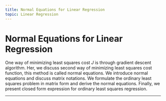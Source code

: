 ```yaml
---
title: Normal Equations for Linear Regression
topic: Linear Regression
---
```


# Normal Equations for Linear Regression

One way of minimizing least squares cost $J$ is through gradient descent algorithm. Her, we discuss second way of minimizing least squares cost function, this method is called normal equations. We introduce normal equations and discuss matrix notations. We formulate the ordinary least squares problem in matrix form and derive the normal equations. Finally, we present closed form expression for ordinary least squares regression.

---